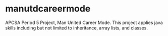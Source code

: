 # manutdcareermode
APCSA Period 5 Project, Man United Career Mode. 
This project applies java skills including but not limited to inheritance, array lists, and classes.
